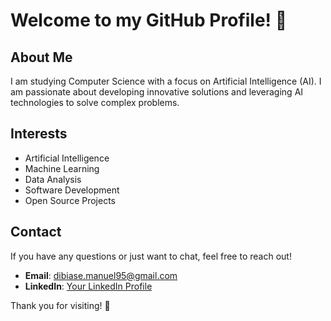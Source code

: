 # Welcome to my GitHub Profile! 👋

## About Me

I am studying Computer Science with a focus on Artificial Intelligence (AI). I am passionate about developing innovative solutions and leveraging AI technologies to solve complex problems. 

## Interests

- Artificial Intelligence
- Machine Learning
- Data Analysis
- Software Development
- Open Source Projects

## Contact

If you have any questions or just want to chat, feel free to reach out!

- **Email**: dibiase.manuel95@gmail.com
- **LinkedIn**: [Your LinkedIn Profile](Link)

Thank you for visiting! 🚀

